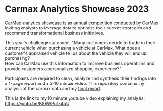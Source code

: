 # Carmax Analytics Showcase 2023

[CarMax analytics showcase](https://analyticsshowcase.carmax.com/) is an annual competition conducted by CarMax inviting analysts to leverage data to optimize their current strategies and recommend transformational business initiatives. 

This year's challenge statement:
"Many customers decide to trade-in their current vehicle when purchasing a vehicle at CarMax. What does a customer's appraised vehicle tell us about the vehicle they will end up purchasing? \
How can CarMax use this information to improve business operations and provide customers a personalized shopping experience?"

Participants are required to clean, analyze and synthesis their findings into a 1-page report and a 5-10 minute video. This repository contains my analysis of the carmax data and my [final report]().

This is the link to my 10 minute youtube video explaining my analysis: https://youtu.be/K8RWPu1k4bU

